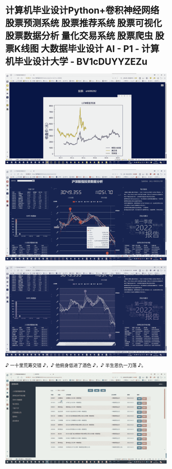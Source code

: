 # 计算机毕业设计Python+卷积神经网络股票预测系统 股票推荐系统 股票可视化 股票数据分析 量化交易系统 股票爬虫 股票K线图 大数据毕业设计 AI - P1 - 计算机毕业设计大学 - BV1cDUYYZEZu

![](img/a9d1ea1fc9046c4bfeb34a49d0d04a07_0.png)

![](img/a9d1ea1fc9046c4bfeb34a49d0d04a07_1.png)

![](img/a9d1ea1fc9046c4bfeb34a49d0d04a07_2.png)

♪ 一十里荒筹交错 ♪，♪ 他俯身低进了酒色 ♪，♪ 半生恩仇一刀落 ♪。

![](img/a9d1ea1fc9046c4bfeb34a49d0d04a07_4.png)
